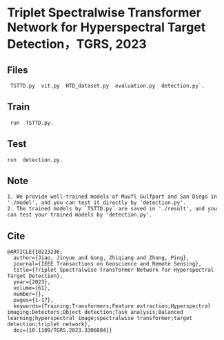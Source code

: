 # Triplet Spectralwise Transformer Network for Hyperspectral Target Detection，TGRS, 2023

## Files
``` TSTTD.py  vit.py  HTD_dataset.py  evaluation.py  detection.py`.```

## Train
``` run  TSTTD.py.```

## Test
```run  detection.py.```

## Note
```
1. We provide well-trained models of Muufl Gulfport and San Diego in './model', and you can test it directly by 'detection.py'.
2. The trained models by `TSTTD.py` are saved in './result', and you can test your trained models by 'detection.py'.
```

## Cite
```
@ARTICLE{10223236,
  author={Jiao, Jinyue and Gong, Zhiqiang and Zhong, Ping},
  journal={IEEE Transactions on Geoscience and Remote Sensing}, 
  title={Triplet Spectralwise Transformer Network for Hyperspectral Target Detection}, 
  year={2023},
  volume={61},
  number={},
  pages={1-17},
  keywords={Training;Transformers;Feature extraction;Hyperspectral imaging;Detectors;Object detection;Task analysis;Balanced learning;hyperspectral image;spectralwise transformer;target detection;triplet network},
  doi={10.1109/TGRS.2023.3306084}}
```
